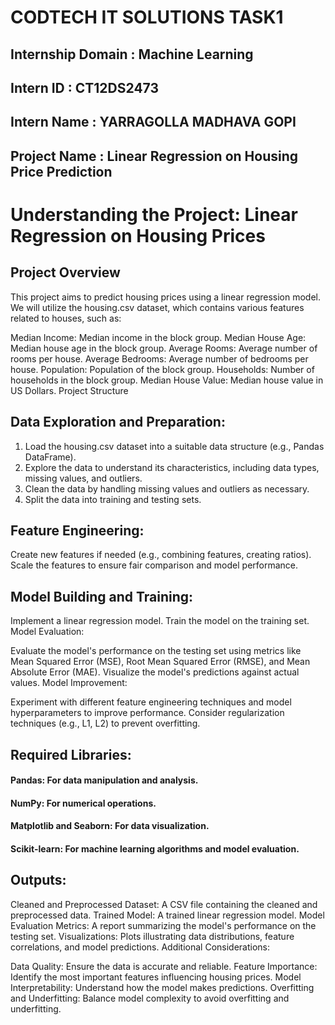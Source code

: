 # CODTECH IT SOLUTIONS TASK1
## Internship Domain : Machine Learning
## Intern ID : CT12DS2473
## Intern Name : YARRAGOLLA MADHAVA GOPI
## Project Name : Linear Regression on Housing Price Prediction


# Understanding the Project: Linear Regression on Housing Prices

## Project Overview

This project aims to predict housing prices using a linear regression model. We will utilize the housing.csv dataset, which contains various features related to houses, such as:

Median Income: Median income in the block group.
Median House Age: Median house age in the block group.
Average Rooms: Average number of rooms per house.
Average Bedrooms: Average number of bedrooms per house.
Population: Population of the block group.
Households: Number of households in the block group.
Median House Value: Median house value in US Dollars.
Project Structure

## Data Exploration and Preparation:

1. Load the housing.csv dataset into a suitable data structure (e.g., Pandas DataFrame).
2. Explore the data to understand its characteristics, including data types, missing values, and outliers.
3. Clean the data by handling missing values and outliers as necessary.
4. Split the data into training and testing sets.

## Feature Engineering:

Create new features if needed (e.g., combining features, creating ratios).
Scale the features to ensure fair comparison and model performance.
## Model Building and Training:

Implement a linear regression model.
Train the model on the training set.
Model Evaluation:

Evaluate the model's performance on the testing set using metrics like Mean Squared Error (MSE), Root Mean Squared Error (RMSE), and Mean Absolute Error (MAE).
Visualize the model's predictions against actual values.
Model Improvement:

Experiment with different feature engineering techniques and model hyperparameters to improve performance.
Consider regularization techniques (e.g., L1, L2) to prevent overfitting.

## Required Libraries:

#### Pandas: For data manipulation and analysis.
#### NumPy: For numerical operations.
#### Matplotlib and Seaborn: For data visualization.
#### Scikit-learn: For machine learning algorithms and model evaluation.   

## Outputs:

Cleaned and Preprocessed Dataset: A CSV file containing the cleaned and preprocessed data.
Trained Model: A trained linear regression model.
Model Evaluation Metrics: A report summarizing the model's performance on the testing set.
Visualizations: Plots illustrating data distributions, feature correlations, and model predictions.
Additional Considerations:

Data Quality: Ensure the data is accurate and reliable.
Feature Importance: Identify the most important features influencing housing prices.
Model Interpretability: Understand how the model makes predictions.
Overfitting and Underfitting: Balance model complexity to avoid overfitting and underfitting.
